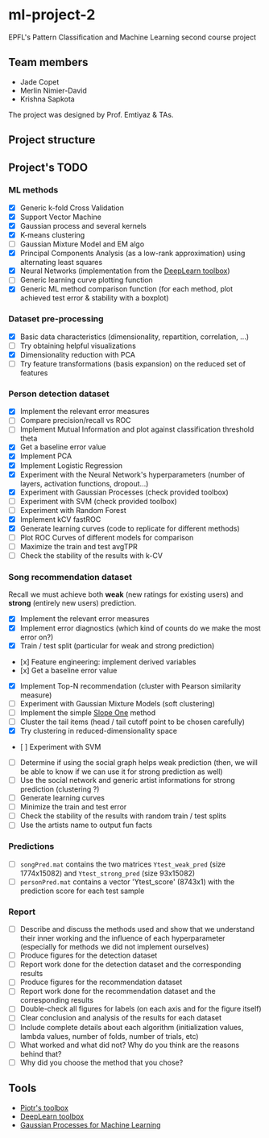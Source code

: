 ml-project-2
============

EPFL's Pattern Classification and Machine Learning second course project

Team members
------------

- Jade Copet
- Merlin Nimier-David
- Krishna Sapkota

The project was designed by Prof. Emtiyaz & TAs.

Project structure
-----------------


Project's TODO
--------------

### ML methods

- [X] Generic k-fold Cross Validation
- [X] Support Vector Machine
- [X] Gaussian process and several kernels
- [X] K-means clustering
- [ ] Gaussian Mixture Model and EM algo
- [x] Principal Components Analysis (as a low-rank approximation) using alternating least squares
- [X] Neural Networks (implementation from the [DeepLearn toolbox](https://github.com/rasmusbergpalm/DeepLearnToolbox/archive/))
- [ ] Generic learning curve plotting function
- [X] Generic ML method comparison function (for each method, plot achieved test error & stability with a boxplot)

### Dataset pre-processing

- [x] Basic data characteristics (dimensionality, repartition, correlation, ...)
- [ ] Try obtaining helpful visualizations
- [x] Dimensionality reduction with PCA
- [ ] Try feature transformations (basis expansion) on the reduced set of features

### Person detection dataset

- [X] Implement the relevant error measures
- [ ] Compare precision/recall vs ROC
- [ ] Implement Mutual Information and plot against classification threshold theta
- [X] Get a baseline error value
- [X] Implement PCA
- [X] Implement Logistic Regression
- [X] Experiment with the Neural Network's hyperparameters (number of layers, activation functions, dropout...)
- [X] Experiment with Gaussian Processes (check provided toolbox)
- [ ] Experiment with SVM (check provided toolbox)
- [ ] Experiment with Random Forest
- [X] Implement kCV fastROC
- [X] Generate learning curves (code to replicate for different methods)
- [ ] Plot ROC Curves of different models for comparison
- [ ] Maximize the train and test avgTPR
- [ ] Check the stability of the results with k-CV

### Song recommendation dataset

Recall we must achieve both **weak** (new ratings for existing users) and **strong** (entirely new users) prediction.

- [x] Implement the relevant error measures
- [x] Implement error diagnostics (which kind of counts do we make the most error on?)
- [x] Train / test split (particular for weak and strong prediction)
- [x] Feature engineering: implement derived variables
- [x] Get a baseline error value
- [x] Implement Top-N recommendation (cluster with Pearson similarity measure)
- [ ] Experiment with Gaussian Mixture Models (soft clustering)
- [ ] Implement the simple [Slope One](http://arxiv.org/pdf/cs/0702144v2.pdf) method
- [ ] Cluster the tail items (head / tail cutoff point to be chosen carefully)
- [X] Try clustering in reduced-dimensionality space
- [ ] Experiment with SVM
- [ ] Determine if using the social graph helps weak prediction (then, we will be able to know if we can use it for strong prediction as well)
- [ ] Use the social network and generic artist informations for strong prediction (clustering ?)
- [ ] Generate learning curves
- [ ] Minimize the train and test error
- [ ] Check the stability of the results with random train / test splits
- [ ] Use the artists name to output fun facts

### Predictions

- [ ] `songPred.mat` contains the two matrices `Ytest_weak_pred` (size 1774x15082) and `Ytest_strong_pred` (size 93x15082)
- [ ] `personPred.mat` contains a vector 'Ytest_score' (8743x1) with the prediction score for each test sample

### Report

- [ ] Describe and discuss the methods used and show that we understand their inner working and the influence of each hyperparameter (especially for methods we did not implement ourselves)
- [ ] Produce figures for the detection dataset
- [ ] Report work done for the detection dataset and the corresponding results
- [ ] Produce figures for the recommendation dataset
- [ ] Report work done for the recommendation dataset and the corresponding results
- [ ] Double-check all figures for labels (on each axis and for the figure itself)
- [ ] Clear conclusion and analysis of the results for each dataset
- [ ] Include complete details about each algorithm (initialization values, lambda values, number of folds, number of trials, etc)
- [ ] What worked and what did not? Why do you think are the reasons behind that?
- [ ] Why did you choose the method that you chose?

Tools
-----

- [Piotr's toolbox](http://vision.ucsd.edu/~pdollar/toolbox/doc/)
- [DeepLearn toolbox](https://github.com/rasmusbergpalm/DeepLearnToolbox/archive/)
- [Gaussian Processes for Machine Learning](http://www.gaussianprocess.org/gpml/code/matlab/doc/)
